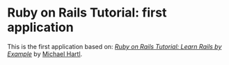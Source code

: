 # Ruby on Rails Tutorial: first application

This is the first application based on:
[*Ruby on Rails Tutorial: Learn Rails by Example*](http://railstutorial.org/) 
by [Michael Hartl](http://michaelhartl.com/).

